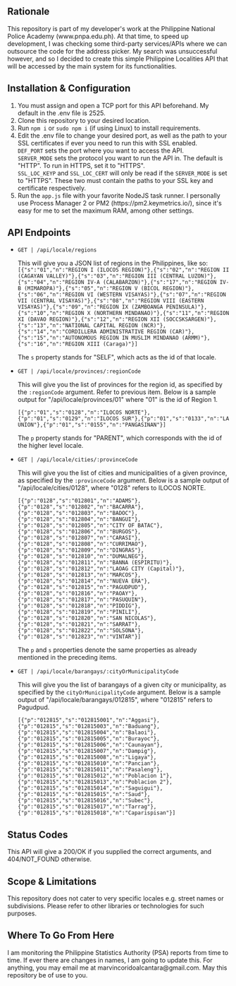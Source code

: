 <h2>Rationale</h2>
<p>
	This repository is part of my developer's work at the Philippine National Police Academy (www.pnpa.edu.ph). At that time, to speed up development, I was checking some third-party services/APIs where we can outsource the code for the address picker. My search was 	unsuccessful however, and so I decided to create this simple Philippine Localities API that will be accessed by the main system for its functionalities.
</p>
<h2>Installation &amp; Configuration</h2>
<ol>
	<li>You must assign and open a TCP port for this API beforehand. My default in the .env file is 2525.</li>
	<li>Clone this repository to your desired location.</li>
	<li>Run <code>npm i</code> or <code>sudo npm i</code> (if using Linux) to install requirements.</li>
	<li>
		Edit the .env file to change your desired port, as well as the path to your SSL certificates if ever you need to run this with SSL enabled.<br/>
		<code>DEF_PORT</code> sets the port where you want to access the API.<br/>
		<code>SERVER_MODE</code> sets the protocol you want to run the API in. The default is "HTTP". To run in HTTPS, set it to "HTTPS".<br/>
		<code>SSL_LOC_KEYP</code> and <code>SSL_LOC_CERT</code> will only be read if the <code>SERVER_MODE</code> is set to "HTTPS". These two must contain the paths to your SSL key and certificate respectively.
	</li>
	<li>Run the <code>app.js</code> file with your favorite NodeJS task runner. I personally use Process Manager 2 or PM2 (https://pm2.keymetrics.io/), since it's easy for me to set the maximum RAM, among other settings.</li>
</ol>
<h2>API Endpoints</h2>
<ul>
	<li>
		<code>GET | /api/locale/regions</code>
		<p>
			This will give you a JSON list of regions in the Philippines, like so:<br/>
			<code>[{"s":"01","n":"REGION I (ILOCOS REGION)"},{"s":"02","n":"REGION II (CAGAYAN VALLEY)"},{"s":"03","n":"REGION III (CENTRAL LUZON)"},{"s":"04","n":"REGION IV-A (CALABARZON)"},{"s":"17","n":"REGION IV-B (MIMAROPA)"},{"s":"05","n":"REGION V (BICOL REGION)"},{"s":"06","n":"REGION VI (WESTERN VISAYAS)"},{"s":"07","n":"REGION VII (CENTRAL VISAYAS)"},{"s":"08","n":"REGION VIII (EASTERN VISAYAS)"},{"s":"09","n":"REGION IX (ZAMBOANGA PENINSULA)"},{"s":"10","n":"REGION X (NORTHERN MINDANAO)"},{"s":"11","n":"REGION XI (DAVAO REGION)"},{"s":"12","n":"REGION XII (SOCCSKSARGEN)"},{"s":"13","n":"NATIONAL CAPITAL REGION (NCR)"},{"s":"14","n":"CORDILLERA ADMINISTRATIVE REGION (CAR)"},{"s":"15","n":"AUTONOMOUS REGION IN MUSLIM MINDANAO (ARMM)"},{"s":"16","n":"REGION XIII (Caraga)"}]</code>
		</p>
		<p>The <code>s</code> property stands for "SELF", which acts as the id of that locale.</p>
	</li>
	<li>
		<code>GET | /api/locale/provinces/:regionCode</code>
		<p>This will give you the list of provinces for the region id, as specified by the <code>:regionCode</code> argument. Refer to previous item. Below is a sample output for "/api/locale/provinces/01" where "01" is the id of Region 1.</p>
		<code>[{"p":"01","s":"0128","n":"ILOCOS NORTE"},{"p":"01","s":"0129","n":"ILOCOS SUR"},{"p":"01","s":"0133","n":"LA UNION"},{"p":"01","s":"0155","n":"PANGASINAN"}]</code>
		<p>The <code>p</code> property stands for "PARENT", which corresponds with the id of the higher level locale.</p>
	</li>
	<li>
		<code>GET | /api/locale/cities/:provinceCode</code>
		<p>This will give you the list of cities and municipalities of a given province, as specified by the <code>:provinceCode</code> argument. Below is a sample output of "/api/locale/cities/0128", where "0128" refers to ILOCOS NORTE.</p>
		<code>[{"p":"0128","s":"012801","n":"ADAMS"},{"p":"0128","s":"012802","n":"BACARRA"},{"p":"0128","s":"012803","n":"BADOC"},{"p":"0128","s":"012804","n":"BANGUI"},{"p":"0128","s":"012805","n":"CITY OF BATAC"},{"p":"0128","s":"012806","n":"BURGOS"},{"p":"0128","s":"012807","n":"CARASI"},{"p":"0128","s":"012808","n":"CURRIMAO"},{"p":"0128","s":"012809","n":"DINGRAS"},{"p":"0128","s":"012810","n":"DUMALNEG"},{"p":"0128","s":"012811","n":"BANNA (ESPIRITU)"},{"p":"0128","s":"012812","n":"LAOAG CITY (Capital)"},{"p":"0128","s":"012813","n":"MARCOS"},{"p":"0128","s":"012814","n":"NUEVA ERA"},{"p":"0128","s":"012815","n":"PAGUDPUD"},{"p":"0128","s":"012816","n":"PAOAY"},{"p":"0128","s":"012817","n":"PASUQUIN"},{"p":"0128","s":"012818","n":"PIDDIG"},{"p":"0128","s":"012819","n":"PINILI"},{"p":"0128","s":"012820","n":"SAN NICOLAS"},{"p":"0128","s":"012821","n":"SARRAT"},{"p":"0128","s":"012822","n":"SOLSONA"},{"p":"0128","s":"012823","n":"VINTAR"}]</code>
		<p>The <code>p</code> and <code>s</code> properties denote the same properties as already mentioned in the preceding items.</p>
	</li>
	<li>
		<code>GET | /api/locale/barangays/:cityOrMunicipalityCode</code>
		<p>This will give you the list of barangays of a given city or municipality, as specified by the <code>cityOrMunicipalityCode</code> argument. Below is a sample output of "/api/locale/barangays/012815", where "012815" refers to Pagudpud.</p>
		<code>[{"p":"012815","s":"012815001","n":"Aggasi"},{"p":"012815","s":"012815003","n":"Baduang"},{"p":"012815","s":"012815004","n":"Balaoi"},{"p":"012815","s":"012815005","n":"Burayoc"},{"p":"012815","s":"012815006","n":"Caunayan"},{"p":"012815","s":"012815007","n":"Dampig"},{"p":"012815","s":"012815008","n":"Ligaya"},{"p":"012815","s":"012815010","n":"Pancian"},{"p":"012815","s":"012815011","n":"Pasaleng"},{"p":"012815","s":"012815012","n":"Poblacion 1"},{"p":"012815","s":"012815013","n":"Poblacion 2"},{"p":"012815","s":"012815014","n":"Saguigui"},{"p":"012815","s":"012815015","n":"Saud"},{"p":"012815","s":"012815016","n":"Subec"},{"p":"012815","s":"012815017","n":"Tarrag"},{"p":"012815","s":"012815018","n":"Caparispisan"}]</code>
	</li>
</ul>
<h2>Status Codes</h2>
<p>This API will give a 200/OK if you supplied the correct arguments, and 404/NOT_FOUND otherwise.</p>
<h2>Scope &amp; Limitations</h2>
<p>This repository does not cater to very specific locales e.g. street names or subdivisions. Please refer to other libraries or technologies for such purposes.</p>
<h2>Where To Go From Here</h2>
<p>I am monitoring the Philippine Statistics Authority (PSA) reports from time to time. If ever there are changes in names, I am going to update this. For anything, you may email me at marvincoridoalcantara@gmail.com. May this repository be of use to you.</p>

